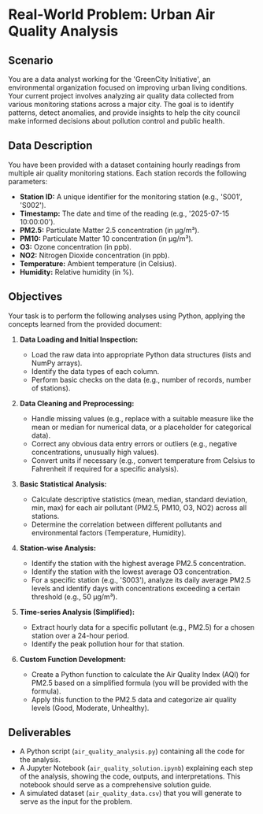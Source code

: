 # Real-World Problem: Urban Air Quality Analysis

## Scenario

You are a data analyst working for the 'GreenCity Initiative', an environmental organization focused on improving urban living conditions. Your current project involves analyzing air quality data collected from various monitoring stations across a major city. The goal is to identify patterns, detect anomalies, and provide insights to help the city council make informed decisions about pollution control and public health.

## Data Description

You have been provided with a dataset containing hourly readings from multiple air quality monitoring stations. Each station records the following parameters:

*   **Station ID:** A unique identifier for the monitoring station (e.g., 'S001', 'S002').
*   **Timestamp:** The date and time of the reading (e.g., '2025-07-15 10:00:00').
*   **PM2.5:** Particulate Matter 2.5 concentration (in µg/m³).
*   **PM10:** Particulate Matter 10 concentration (in µg/m³).
*   **O3:** Ozone concentration (in ppb).
*   **NO2:** Nitrogen Dioxide concentration (in ppb).
*   **Temperature:** Ambient temperature (in Celsius).
*   **Humidity:** Relative humidity (in %).

## Objectives

Your task is to perform the following analyses using Python, applying the concepts learned from the provided document:

1.  **Data Loading and Initial Inspection:**
    *   Load the raw data into appropriate Python data structures (lists and NumPy arrays).
    *   Identify the data types of each column.
    *   Perform basic checks on the data (e.g., number of records, number of stations).

2.  **Data Cleaning and Preprocessing:**
    *   Handle missing values (e.g., replace with a suitable measure like the mean or median for numerical data, or a placeholder for categorical data).
    *   Correct any obvious data entry errors or outliers (e.g., negative concentrations, unusually high values).
    *   Convert units if necessary (e.g., convert temperature from Celsius to Fahrenheit if required for a specific analysis).

3.  **Basic Statistical Analysis:**
    *   Calculate descriptive statistics (mean, median, standard deviation, min, max) for each air pollutant (PM2.5, PM10, O3, NO2) across all stations.
    *   Determine the correlation between different pollutants and environmental factors (Temperature, Humidity).

4.  **Station-wise Analysis:**
    *   Identify the station with the highest average PM2.5 concentration.
    *   Identify the station with the lowest average O3 concentration.
    *   For a specific station (e.g., 'S003'), analyze its daily average PM2.5 levels and identify days with concentrations exceeding a certain threshold (e.g., 50 µg/m³).

5.  **Time-series Analysis (Simplified):**
    *   Extract hourly data for a specific pollutant (e.g., PM2.5) for a chosen station over a 24-hour period.
    *   Identify the peak pollution hour for that station.

6.  **Custom Function Development:**
    *   Create a Python function to calculate the Air Quality Index (AQI) for PM2.5 based on a simplified formula (you will be provided with the formula).
    *   Apply this function to the PM2.5 data and categorize air quality levels (Good, Moderate, Unhealthy).

## Deliverables

*   A Python script (`air_quality_analysis.py`) containing all the code for the analysis.
*   A Jupyter Notebook (`air_quality_solution.ipynb`) explaining each step of the analysis, showing the code, outputs, and interpretations. This notebook should serve as a comprehensive solution guide.
*   A simulated dataset (`air_quality_data.csv`) that you will generate to serve as the input for the problem.

